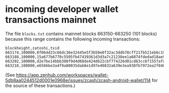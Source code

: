 # incoming developer wallet transactions mainnet

The file `blocks.txt` contains mainnet blocks 663150-663250 (101 blocks)
because this range contains the following incoming transactions:
```
blockheight,zatoshi,txid
663174,100000,8f064d23c66dc36e32445e5f3b50e0f32ac3ddb78cff21fb521eb6c19c07c99a
663188,100000,15a677b6770c5505fb47439361d3d3a7c21238ee1a6874fdedad18ae96850590
663202,100000,d2e7be14bbb308f9d4d68de424d622cbf774226d01cd63cc6f155fafd5cd212c
663218,100000,e6566be3a4f9a80035dab8e1d97e40832a639e3ea938fb7972ea2f8482ff51ce
```
(See https://app.zenhub.com/workspaces/wallet-5db8aa0244512d0001e0968e/issues/zcash/zcash-android-wallet/114
for the source of these transactions.)
